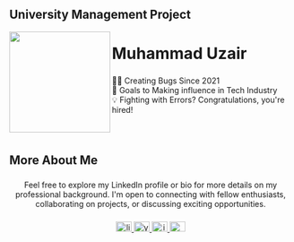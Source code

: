 ## University Management Project

<img align="left" height="180" src="https://i.pinimg.com/564x/24/9e/6b/249e6b727205861e4c367173d95007e6.jpg"  />

###

<h1 align="left">Muhammad Uzair</h1>

###

<p align="left">👨‍💻 Creating Bugs Since 2021<br>🎯 Goals to Making influence in Tech Industry<br>💡 Fighting with Errors? Congratulations, you're hired!</p>

###

<br clear="both">

<h2 align="left">More About Me</h2>

###

<p align="center">Feel free to explore my LinkedIn profile or bio for more details on my professional background. I'm open to connecting with fellow enthusiasts, collaborating on projects, or discussing exciting opportunities.</p>

###

<div align="center">
  <a href="https://www.linkedin.com/in/uzeirshahid" target="_blank">
    <img src="https://raw.githubusercontent.com/maurodesouza/profile-readme-generator/master/src/assets/icons/social/linkedin/default.svg" width="28" height="18" alt="linkedin logo"  />
  </a>
  <a href="https://www.youtube.com/@uzairstube" target="_blank">
    <img src="https://raw.githubusercontent.com/maurodesouza/profile-readme-generator/master/src/assets/icons/social/youtube/default.svg" width="28" height="18" alt="youtube logo"  />
  </a>
  <a href="https://www.instagram.com/iuzraj" target="_blank">
    <img src="https://raw.githubusercontent.com/maurodesouza/profile-readme-generator/master/src/assets/icons/social/instagram/default.svg" width="28" height="18" alt="instagram logo"  />
  </a>
  <a href="https://uzairrshahid@gmail.com" target="_blank">
    <img src="https://raw.githubusercontent.com/maurodesouza/profile-readme-generator/master/src/assets/icons/social/gmail/default.svg" width="28" height="18" alt="gmail logo"  />
  </a>
</div>

###
